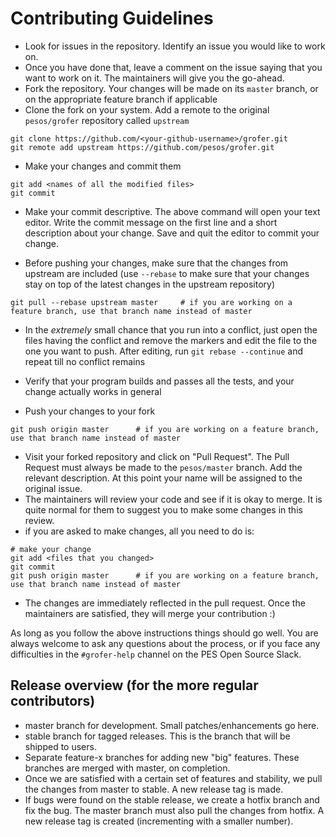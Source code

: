 # Contributing Guidelines

- Look for issues in the repository. Identify an issue you would like to work on.
- Once you have done that, leave a comment on the issue saying that you want to work on it. The maintainers will give you the go-ahead.
- Fork the repository. Your changes will be made on its `master` branch, or on the appropriate feature branch if applicable
- Clone the fork on your system. Add a remote to the original `pesos/grofer` repository called `upstream`
```
git clone https://github.com/<your-github-username>/grofer.git
git remote add upstream https://github.com/pesos/grofer.git
```
- Make your changes and commit them
```
git add <names of all the modified files>
git commit
```

- Make your commit descriptive. The above command will open your text editor. Write the commit message on the first line and a short description about your change. Save and quit the editor to commit your change.

- Before pushing your changes, make sure that the changes from upstream are included (use `--rebase` to make sure that your changes stay on top of the latest changes in the upstream repository)
```
git pull --rebase upstream master     # if you are working on a feature branch, use that branch name instead of master
```

- In the *extremely* small chance that you run into a conflict, just open the files having the conflict and remove the markers and edit the file to the one you want to push. After editing, run `git rebase --continue` and repeat till no conflict remains

- Verify that your program builds and passes all the tests, and your change actually works in general
- Push your changes to your fork
```
git push origin master      # if you are working on a feature branch, use that branch name instead of master
```
- Visit your forked repository and click on "Pull Request". The Pull Request must always be made to the `pesos/master` branch. Add the relevant description. At this point your name will be assigned to the original issue.
- The maintainers will review your code and see if it is okay to merge. It is quite normal for them to suggest you to make some changes in this review.
- if you are asked to make changes, all you need to do is:
```
# make your change
git add <files that you changed>
git commit
git push origin master      # if you are working on a feature branch, use that branch name instead of master
```
- The changes are immediately reflected in the pull request. Once the maintainers are satisfied, they will merge your contribution :)

As long as you follow the above instructions things should go well. You are always welcome to ask any questions about the process, or if you face any difficulties in the `#grofer-help` channel on the PES Open Source Slack.

## Release overview (for the more regular contributors)

- master branch for development. Small patches/enhancements go here.
- stable branch for tagged releases. This is the branch that will be shipped to users.
- Separate feature-x branches for adding new "big" features. These branches are merged with master, on completion.
- Once we are satisfied with a certain set of features and stability, we pull the changes from master to stable. A new release tag is made.
- If bugs were found on the stable release, we create a hotfix branch and fix the bug. The master branch must also pull the changes from hotfix. A new release tag is created (incrementing with a smaller number).
